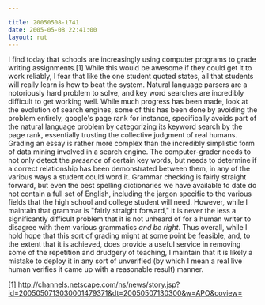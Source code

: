 ```yaml
---

title: 20050508-1741
date: 2005-05-08 22:41:00
layout: rut
---
```


<p>I find today that schools are increasingly using computer programs
to grade writing assignments.[1] While this would be awesome
if they could get it to work reliably, I fear that like the one
student quoted states, all that students will really learn is how
to beat the system.  Natural language parsers are a notoriously hard
problem to solve, and key word searches are incredibly difficult to
get working well.  While much progress has been made, look at the
evolution of search engines, some of this has been done by avoiding
the problem entirely, google's page rank for instance, specifically
avoids part of the natural language problem by categorizing its
keyword search by the page rank, essentially trusting the collective
judgment of real humans.  Grading an essay is rather more complex
than the incredibly simplistic form of data mining involved in a
search engine.  The computer-grader needs to not only detect the
<em>presence</em> of certain key words, but needs to determine if a
correct relationship has been demonstrated between them, in any of
the various ways a student could word it.  Grammar checking is fairly
straight forward, but even the best spelling dictionaries we have
available to date do not contain a full set of English, including
the jargon specific to the various fields that the high school and
college student will need.  However, while I maintain that grammar
is "fairly straight forward," it is never the less a significantly
difficult problem that it is not unheard of for a human writer
to disagree with them various grammatics <em>and be right</em>.
Thus overall, while I hold hope that this sort of grading might at
some point be feasible, and, to the extent that it is achieved,
does provide a useful service in removing some of the repetition
and drudgery of teaching, I maintain that it is likely a mistake
to deploy it in any sort of unverified (by which I mean a real live
human verifies it came up with a reasonable result) manner.</p>

[1]
http://channels.netscape.com/ns/news/story.jsp?id=2005050713030001479371&dt=20050507130300&w=APO&coview=

